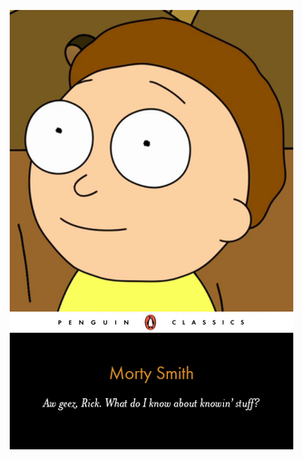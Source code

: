 <!-- book image created using https://nullk.github.io/penguin.html --> 

<p align='center'>
<img src='https://github.com/awgeezrick/awgeezrick/blob/master/images/morty_book_cover.png' />
</p>
<!-- Don't need to show this until it gets a bit more robust

<br />

## &#x1f4c8; GitHub Stats

<a href="https://github.com/awgeezrick/awgeezrick">
  <img align="center" src="https://github-readme-stats.vercel.app/api?username=awgeezrick&show_icons=true&line_height=27&count_private=true&title_color=ffffff&text_color=c9cacc&icon_color=2bbc8a&bg_color=1d1f21" alt="My GitHub Stats" />
</a>
<a href="https://github.com/awgeezrick/awgeezrick">
  <img align="center" src="https://github-readme-stats.vercel.app/api/top-langs/?username=awgeezrick&hide=java,html,ruby&title_color=ffffff&text_color=c9cacc&icon_color=2bbc8a&bg_color=1d1f21" />
</a>


<br />

-->



<!--
<details>
<summary>Click for GitHub Stats</summary>

</details>

[![Anurag's github stats](https://github-readme-stats.vercel.app/api?username=awgeezrick&theme=tokyonight&show_icons=true)](https://github.com/anuraghazra/github-readme-stats)

![Profile Views](https://komarev.com/ghpvc/?username=awgeezrick&color=blue)

Here are some ideas to get you started:

- 🔭 I’m currently working on ...
- 🌱 I’m currently learning ...
- 👯 I’m looking to collaborate on ...
- 🤔 I’m looking for help with ...
- 💬 Ask me about ...
- 📫 How to reach me: ...
- 😄 Pronouns: ...
- ⚡ Fun fact: ...
-->
